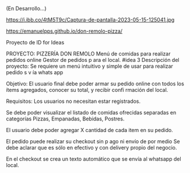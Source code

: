 (En Desarrollo...)

https://i.ibb.co/4tM5T9c/Captura-de-pantalla-2023-05-15-125041.jpg

https://emanuelpps.github.io/don-remolo-pizza/

Proyecto de ID for Ideas

PROYECTO:
PIZZERÍA DON REMOLO
Menú
de comidas para realizar pedidos online Gestor de pedidos p ara el local.
#idea
3
Descripción del proyecto:
Se requiere un menú intuitivo y simple de usar para realizar pedido s v ía whats app

Objetivo:
El usuario final debe poder armar su pedido online con todos los ítems agregados,
conocer su total, y recibir confi rmación del local.

Requisitos:
Los usuarios no necesitan estar registrados.

Se debe poder visualizar el listado de comidas ofrecidas separadas en categorías
Pizzas, Empanadas, Bebidas, Postres.

El usuario debe poder agregar X cantidad de cada item en su pedido.

El pedido puede realizar su checkout sin p ago ni envío de por medio Se debe aclarar
que es sólo en efectivo y con delivery propio del negocio.

En el checkout se crea un texto automático que se envía al whatsapp del local.

